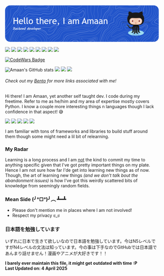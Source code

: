 ![](github-header-image.png)

<a href="https://amaank404.github.io">![][Profile]</a>
<a href="https://bento.me/amaank404">![][BentoBadge]</a>
<a href="https://myanimelist.net/profile/Amaank404">![][MALBadge]</a>
<a href="https://pinterest.com/amaank404/">![][PinterestBadge]</a>
<a href="https://stackoverflow.com/users/14887424/amaank404">![][SOBadge]</a>
<a href="https://www.codewars.com/users/amaank404">![][CodeWarsBadge]</a>
<a href="https://monkeytype.com/profile/amaank404">![][MonkeyTypeBadge]</a>
<a href="https://leetcode.com/u/amaank404/">![][LeetcodeBadge]</a>
<a href="https://wakatime.com/@amaank404">![][Wakatime]</a>

<a href="https://www.codewars.com/users/amaank404">![CodeWars Badge](https://www.codewars.com/users/amaank404/badges/small)</a>

![Amaan's GitHub stats](https://github-readme-stats.vercel.app/api?username=amaank404&show_icons=true&theme=github_dark)
![](http://github-profile-summary-cards.vercel.app/api/cards/repos-per-language?username=amaank404&theme=github_dark)
![](http://github-profile-summary-cards.vercel.app/api/cards/stats?username=amaank404&theme=github_dark)
![](http://github-profile-summary-cards.vercel.app/api/cards/productive-time?username=amaank404&theme=github_dark&utcOffset=5.5)

###### *Check out my [Bento](https://bento.me/amaank404) for more links associated with me!*

Hi there! I am Amaan, yet another self taught dev. I code 
during my freetime. Refer to me as he/him and my area of expertise mostly covers Python. I
know a couple more interesting things n languages though I lack confidence in that aspect! 😅

![][PythonBadge]
![][HTML5Badge]
![][CSS3Badge]
![][JavascriptBadge]
![][SqlBadge]

I am familiar with tons of frameworks and libraries to build stuff around them though some might need a lil bit of relearning.


### My Radar

Learning is a long process and I am <ins>not</ins> the kind to commit my time to anything specific given that I've got pretty important things on my plate. Hence I am not sure how far I'de get into learning new things as of now.
Though, the art of learning new things *(and we don't talk bout the abandonment issues)* is how I've got this weirdly scattered bits of knowledge from seemingly random fields.


### Mean Side (╯°□°)╯︵ ┻━┻

* Please don't mention me in places where I am not involved!
* Respect my privacy ಠ_ಠ

### 日本語を勉強しています
いずれに日本で生きて欲しいなので日本語を勉強しています。今はN5レベルですがN4レベルの文法は知っています。今の事は下手なのでGitHubでは日本語であんまり話せません！漫画やアニメが大好きです！！

**I barely ever maintain this file, it might get outdated with time :P<br/>
Last Updated on: 4 April 2025**

<!-- Framework Badges -->
[Profile]: https://img.shields.io/badge/Profile-D40000.svg?style=for-the-badge&logo=asciinema&logoColor=white
[ArchLinux]: https://img.shields.io/badge/Arch%20Linux-1793D1.svg?style=for-the-badge&logo=Arch-Linux&logoColor=white
[Blender]: https://img.shields.io/badge/Blender-E87D0D.svg?style=for-the-badge&logo=Blender&logoColor=white
[ClickUp]: https://img.shields.io/badge/ClickUp-7B68EE.svg?style=for-the-badge&logo=ClickUp&logoColor=white
[Debian]: https://img.shields.io/badge/Debian-A81D33.svg?style=for-the-badge&logo=Debian&logoColor=white
[Docker]: https://img.shields.io/badge/Docker-2496ED.svg?style=for-the-badge&logo=Docker&logoColor=white
[Fedora]: https://img.shields.io/badge/Fedora-51A2DA.svg?style=for-the-badge&logo=Fedora&logoColor=white
[FFMPEG]: https://img.shields.io/badge/FFmpeg-007808.svg?style=for-the-badge&logo=FFmpeg&logoColor=white
[Flask]: https://img.shields.io/badge/Flask-000000.svg?style=for-the-badge&logo=Flask&logoColor=white
[Git]: https://img.shields.io/badge/Git-F05032.svg?style=for-the-badge&logo=Git&logoColor=white
[Gimp]: https://img.shields.io/badge/GIMP-5C5543.svg?style=for-the-badge&logo=GIMP&logoColor=white
[Github]: https://img.shields.io/badge/GitHub-181717.svg?style=for-the-badge&logo=GitHub&logoColor=white
[GithubActions]: https://img.shields.io/badge/GitHub%20Actions-2088FF.svg?style=for-the-badge&logo=GitHub-Actions&logoColor=white
[Gnome]: https://img.shields.io/badge/GNOME-4A86CF.svg?style=for-the-badge&logo=GNOME&logoColor=white
[Inkscape]: https://img.shields.io/badge/Inkscape-000000.svg?style=for-the-badge&logo=Inkscape&logoColor=white
[IntelliJ]: https://img.shields.io/badge/IntelliJ%20IDEA-000000.svg?style=for-the-badge&logo=IntelliJ-IDEA&logoColor=white
[JQuery]: https://img.shields.io/badge/jQuery-0769AD.svg?style=for-the-badge&logo=jQuery&logoColor=white
[Jupyter]: https://img.shields.io/badge/Jupyter-F37626.svg?style=for-the-badge&logo=Jupyter&logoColor=white
[KaliLinux]: https://img.shields.io/badge/Kali%20Linux-557C94.svg?style=for-the-badge&logo=Kali-Linux&logoColor=white
[KDEPlasma]: https://img.shields.io/badge/KDE%20Plasma-1D99F3.svg?style=for-the-badge&logo=KDE-Plasma&logoColor=white
[KDenlive]: https://img.shields.io/badge/Kdenlive-527EB2.svg?style=for-the-badge&logo=Kdenlive&logoColor=white
[Keras]: https://img.shields.io/badge/Keras-D00000.svg?style=for-the-badge&logo=Keras&logoColor=white
[KUbuntu]: https://img.shields.io/badge/Kubuntu-0079C1.svg?style=for-the-badge&logo=Kubuntu&logoColor=white
[LibreOffice]: https://img.shields.io/badge/LibreOffice-18A303.svg?style=for-the-badge&logo=LibreOffice&logoColor=white
[Linux]: https://img.shields.io/badge/Linux-FCC624.svg?style=for-the-badge&logo=Linux&logoColor=black
[Make]: https://img.shields.io/badge/Make-6D00CC.svg?style=for-the-badge&logo=Make&logoColor=white
[Manjaro]: https://img.shields.io/badge/Manjaro-35BF5C.svg?style=for-the-badge&logo=Manjaro&logoColor=white
[MariaDB]: https://img.shields.io/badge/MariaDB-003545.svg?style=for-the-badge&logo=MariaDB&logoColor=white
[Markdown]: https://img.shields.io/badge/Markdown-000000.svg?style=for-the-badge&logo=Markdown&logoColor=white
[MaterialIcons]: https://img.shields.io/badge/Material%20Design%20Icons-2196F3.svg?style=for-the-badge&logo=Material-Design-Icons&logoColor=white
[MinGW]: https://img.shields.io/badge/MinGWw64-000000.svg?style=for-the-badge&logo=MinGW-w64&logoColor=white
[Numpy]: https://img.shields.io/badge/NumPy-013243.svg?style=for-the-badge&logo=NumPy&logoColor=white
[OSI]: https://img.shields.io/badge/Open%20Source%20Initiative-3DA639.svg?style=for-the-badge&logo=Open-Source-Initiative&logoColor=white
[Pandas]: https://img.shields.io/badge/pandas-150458.svg?style=for-the-badge&logo=pandas&logoColor=white
[Poetry]: https://img.shields.io/badge/Poetry-60A5FA.svg?style=for-the-badge&logo=Poetry&logoColor=white
[PreCommit]: https://img.shields.io/badge/precommit-FAB040.svg?style=for-the-badge&logo=pre-commit&logoColor=black
[PyCharm]: https://img.shields.io/badge/PyCharm-000000.svg?style=for-the-badge&logo=PyCharm&logoColor=white
[PyPI]: https://img.shields.io/badge/PyPI-3775A9.svg?style=for-the-badge&logo=PyPI&logoColor=white
[Qt]: https://img.shields.io/badge/Qt-41CD52.svg?style=for-the-badge&logo=Qt&logoColor=white
[Sass]: https://img.shields.io/badge/Sass-CC6699.svg?style=for-the-badge&logo=Sass&logoColor=white
[Spyder]: https://img.shields.io/badge/Spyder%20IDE-FF0000.svg?style=for-the-badge&logo=Spyder-IDE&logoColor=white
[SQLite]: https://img.shields.io/badge/SQLite-003B57.svg?style=for-the-badge&logo=SQLite&logoColor=white
[TOML]: https://img.shields.io/badge/TOML-9C4121.svg?style=for-the-badge&logo=TOML&logoColor=white
[TQDM]: https://img.shields.io/badge/tqdm-FFC107.svg?style=for-the-badge&logo=tqdm&logoColor=black
[Ubuntu]: https://img.shields.io/badge/Ubuntu-E95420.svg?style=for-the-badge&logo=Ubuntu&logoColor=white
[Unicode]: https://img.shields.io/badge/Unicode-5455FE.svg?style=for-the-badge&logo=Unicode&logoColor=white
[Vim]: https://img.shields.io/badge/Vim-019733.svg?style=for-the-badge&logo=Vim&logoColor=white
[VirtualBox]: https://img.shields.io/badge/VirtualBox-183A61.svg?style=for-the-badge&logo=VirtualBox&logoColor=white
[VMWare]: https://img.shields.io/badge/VMware-607078.svg?style=for-the-badge&logo=VMware&logoColor=white
[Vuejs]: https://img.shields.io/badge/Vue.js-4FC08D.svg?style=for-the-badge&logo=vuedotjs&logoColor=white
[Xubuntu]: https://img.shields.io/badge/Xubuntu-0044AA.svg?style=for-the-badge&logo=Xubuntu&logoColor=white
[YAML]: https://img.shields.io/badge/YAML-CB171E.svg?style=for-the-badge&logo=YAML&logoColor=white
[TailwindCSS]: https://img.shields.io/badge/Tailwind%20CSS-06B6D4.svg?style=for-the-badge&logo=Tailwind-CSS&logoColor=white

<!-- Programming Badges -->
[CBadge]: https://img.shields.io/badge/C-A8B9CC.svg?style=for-the-badge&logo=C&logoColor=black
[CppBadge]: https://img.shields.io/badge/C++-00599C.svg?style=for-the-badge&logo=C%2B%2B&logoColor=white
[PythonBadge]: https://img.shields.io/badge/Python-3776AB.svg?style=for-the-badge&logo=Python&logoColor=white
[HTML5Badge]: https://img.shields.io/badge/HTML5-E34F26.svg?style=for-the-badge&logo=HTML5&logoColor=white
[CSS3Badge]: https://img.shields.io/badge/CSS3-1572B6.svg?style=for-the-badge&logo=CSS3&logoColor=white
[JavascriptBadge]: https://img.shields.io/badge/JavaScript-F7DF1E.svg?style=for-the-badge&logo=JavaScript&logoColor=black
[RustBadge]: https://img.shields.io/badge/Rust-000000.svg?style=for-the-badge&logo=Rust&logoColor=white
[SqlBadge]: https://img.shields.io/badge/SQL-4479A1.svg?style=for-the-badge&logo=MySQL&logoColor=white

<!-- Social Badges -->
[BentoBadge]: https://img.shields.io/badge/Bento-768CFF.svg?style=for-the-badge&logo=Bento&logoColor=white
[MALBadge]: https://img.shields.io/badge/MyAnimeList-2E51A2.svg?style=for-the-badge&logo=MyAnimeList&logoColor=white
[PinterestBadge]: https://img.shields.io/badge/Pinterest-BD081C.svg?style=for-the-badge&logo=Pinterest&logoColor=white
[SOBadge]: https://img.shields.io/badge/Stack%20Overflow-F58025.svg?style=for-the-badge&logo=Stack-Overflow&logoColor=white
[CodeWarsBadge]: https://img.shields.io/badge/Codewars-B1361E.svg?style=for-the-badge&logo=Codewars&logoColor=white
[MonkeyTypeBadge]: https://img.shields.io/badge/Monkeytype-E2B714.svg?style=for-the-badge&logo=Monkeytype&logoColor=black
[LeetcodeBadge]: https://img.shields.io/badge/LeetCode-FFA116.svg?style=for-the-badge&logo=LeetCode&logoColor=white
[Wakatime]: https://wakatime.com/badge/user/402eb1c7-b87f-45b3-88a6-73efc1c14092.svg?style=for-the-badge
